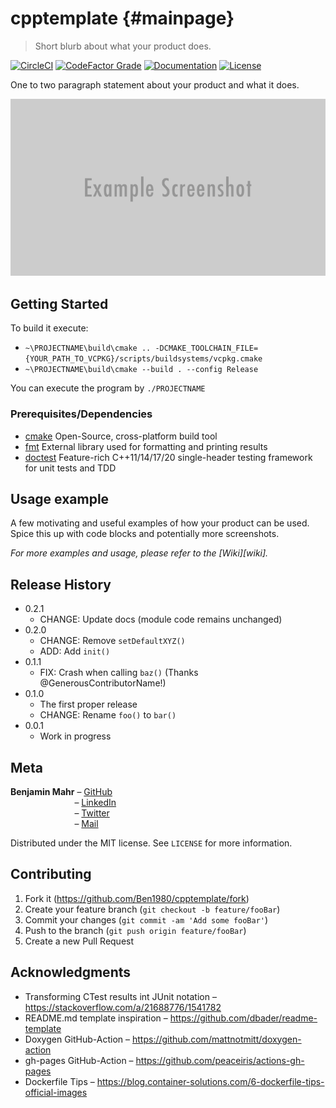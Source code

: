# cpptemplate {#mainpage}
> Short blurb about what your product does.

[![CircleCI][circleci-badge]][circleci-url]
[![CodeFactor Grade][codefactor-badge]][codefactor-url]
[![Documentation][documentation-badge]][documentation-url]
[![License][license-badge]][license-url]

One to two paragraph statement about your product and what it does.

![](images/header.png)

## Getting Started

To build it execute:
- `~\PROJECTNAME\build\cmake .. -DCMAKE_TOOLCHAIN_FILE={YOUR_PATH_TO_VCPKG}/scripts/buildsystems/vcpkg.cmake`
- `~\PROJECTNAME\build\cmake --build . --config Release`

You can execute the program by `./PROJECTNAME`

### Prerequisites/Dependencies

- [cmake][cmake-url] Open-Source, cross-platform build tool
- [fmt][fmt-url] External library used for formatting and printing results
- [doctest][doctest-url] Feature-rich C++11/14/17/20 single-header testing framework for unit tests and TDD

## Usage example

A few motivating and useful examples of how your product can be used. Spice this up with code blocks and potentially more screenshots.

_For more examples and usage, please refer to the [Wiki][wiki]._

## Release History

* 0.2.1
    * CHANGE: Update docs (module code remains unchanged)
* 0.2.0
    * CHANGE: Remove `setDefaultXYZ()`
    * ADD: Add `init()`
* 0.1.1
    * FIX: Crash when calling `baz()` (Thanks @GenerousContributorName!)
* 0.1.0
    * The first proper release
    * CHANGE: Rename `foo()` to `bar()`
* 0.0.1
    * Work in progress

## Meta

**Benjamin Mahr** – [GitHub][rep-url]  
&nbsp;&nbsp;&nbsp;&nbsp;&nbsp;&nbsp;&nbsp;&nbsp;&nbsp;&nbsp;&nbsp;&nbsp;&nbsp;&nbsp;&nbsp;&nbsp;&nbsp;&nbsp;&nbsp;&nbsp;&nbsp;&nbsp;&nbsp;&nbsp;&nbsp;&nbsp;– [LinkedIn][linkedin-url]  
&nbsp;&nbsp;&nbsp;&nbsp;&nbsp;&nbsp;&nbsp;&nbsp;&nbsp;&nbsp;&nbsp;&nbsp;&nbsp;&nbsp;&nbsp;&nbsp;&nbsp;&nbsp;&nbsp;&nbsp;&nbsp;&nbsp;&nbsp;&nbsp;&nbsp;&nbsp;– [Twitter][twitter-url]  
&nbsp;&nbsp;&nbsp;&nbsp;&nbsp;&nbsp;&nbsp;&nbsp;&nbsp;&nbsp;&nbsp;&nbsp;&nbsp;&nbsp;&nbsp;&nbsp;&nbsp;&nbsp;&nbsp;&nbsp;&nbsp;&nbsp;&nbsp;&nbsp;&nbsp;&nbsp;– [Mail][mail]

Distributed under the MIT license. See ``LICENSE`` for more information.

## Contributing

1. Fork it (<https://github.com/Ben1980/cpptemplate/fork>)
2. Create your feature branch (`git checkout -b feature/fooBar`)
3. Commit your changes (`git commit -am 'Add some fooBar'`)
4. Push to the branch (`git push origin feature/fooBar`)
5. Create a new Pull Request

## Acknowledgments

- Transforming CTest results int JUnit notation – https://stackoverflow.com/a/21688776/1541782
- README.md template inspiration – https://github.com/dbader/readme-template
- Doxygen GitHub-Action – https://github.com/mattnotmitt/doxygen-action
- gh-pages GitHub-Action – https://github.com/peaceiris/actions-gh-pages
- Dockerfile Tips – https://blog.container-solutions.com/6-dockerfile-tips-official-images

[circleci-url]: (https://circleci.com/gh/Ben1980/cpptemplate)
[codefactor-url]: (https://www.codefactor.io/repository/github/ben1980/cpptemplate)
[documentation-url]: (https://ben1980.github.io/cpptemplate/)
[license-url]: (https://github.com/Ben1980/cpptemplate/blob/master/LICENSE)
[circleci-badge]: (https://img.shields.io/circleci/build/gh/Ben1980/cpptemplate)
[codefactor-badge]: (https://img.shields.io/codefactor/grade/github/ben1980/cpptemplate)
[documentation-badge]: (https://img.shields.io/github/workflow/status/Ben1980/cpptemplate/Documentation?label=Documentation)
[license-badge]: (https://img.shields.io/github/license/Ben1980/cpptemplate)
[cmake-url]: (https://cmake.org/)
[fmt-url]: (https://fmt.dev/latest/index.html)
[doctest-url]: (https://github.com/onqtam/doctest)
[rep-url]: (https://github.com/Ben1980)
[linkedin-url]: (https://www.linkedin.com/in/benjamin-mahr-728a1639/)
[twitter-url]: (https://twitter.com/BenMahr)
[mail]: (ben.amhr@gmail.com)

